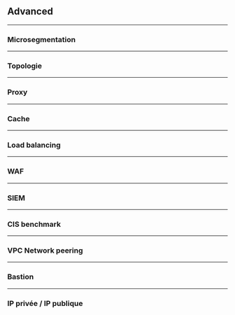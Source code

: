 ## Advanced

----

### Microsegmentation

----

### Topologie

----

### Proxy

----

### Cache

----

### Load balancing

----

### WAF

----

### SIEM

----

### CIS benchmark

----

### VPC Network peering

----

### Bastion

----

### IP privée / IP publique